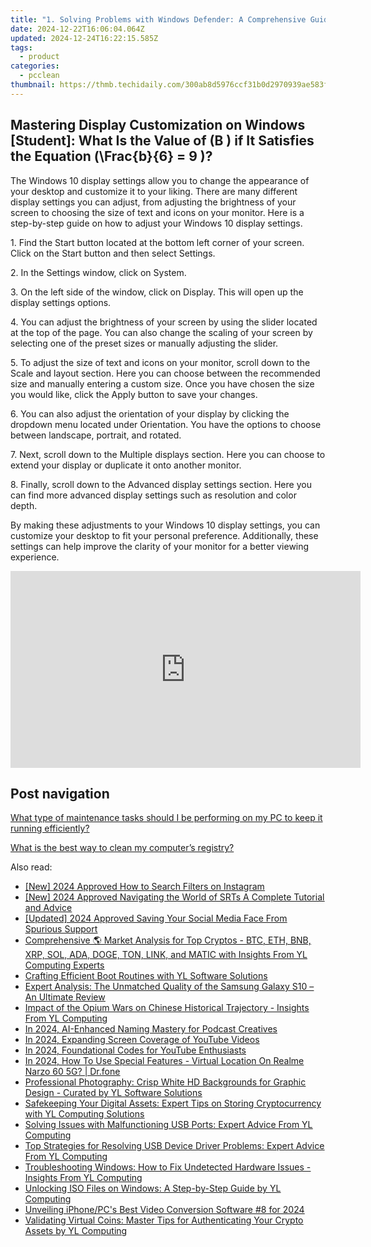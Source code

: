 ```yaml
---
title: "1. Solving Problems with Windows Defender: A Comprehensive Guide by YL Computing"
date: 2024-12-22T16:06:04.064Z
updated: 2024-12-24T16:22:15.585Z
tags:
  - product
categories:
  - pcclean
thumbnail: https://thmb.techidaily.com/300ab8d5976ccf31b0d2970939ae583f50bd954e838c66ca43450f63be8d3d0c.jpg
---
```


## Mastering Display Customization on Windows [Student]: What Is the Value of \(B \) if It Satisfies the Equation \(\Frac{b}{6} = 9 \)?

The Windows 10 display settings allow you to change the appearance of your desktop and customize it to your liking. There are many different display settings you can adjust, from adjusting the brightness of your screen to choosing the size of text and icons on your monitor. Here is a step-by-step guide on how to adjust your Windows 10 display settings. 

1\. Find the Start button located at the bottom left corner of your screen. Click on the Start button and then select Settings.

2\. In the Settings window, click on System.

3\. On the left side of the window, click on Display. This will open up the display settings options. 

4\. You can adjust the brightness of your screen by using the slider located at the top of the page. You can also change the scaling of your screen by selecting one of the preset sizes or manually adjusting the slider.

5\. To adjust the size of text and icons on your monitor, scroll down to the Scale and layout section. Here you can choose between the recommended size and manually entering a custom size. Once you have chosen the size you would like, click the Apply button to save your changes.

6\. You can also adjust the orientation of your display by clicking the dropdown menu located under Orientation. You have the options to choose between landscape, portrait, and rotated.

7\. Next, scroll down to the Multiple displays section. Here you can choose to extend your display or duplicate it onto another monitor.

8\. Finally, scroll down to the Advanced display settings section. Here you can find more advanced display settings such as resolution and color depth. 

By making these adjustments to your Windows 10 display settings, you can customize your desktop to fit your personal preference. Additionally, these settings can help improve the clarity of your monitor for a better viewing experience.

<!-- affiliate ads begin -->
<iframe width="560" height="315" src="https://www.youtube.com/embed/vPGg53vbOsk?si=CkSEN5HFPS7vDuAa" title="YouTube video player" frameborder="0" allow="accelerometer; autoplay; clipboard-write; encrypted-media; gyroscope; picture-in-picture; web-share" referrerpolicy="strict-origin-when-cross-origin" allowfullscreen></iframe>
<!-- affiliate ads end -->

## Post navigation

[What type of maintenance tasks should I be performing on my PC to keep it running efficiently?](https://tools.techidaily.com/pcclean/products/)

[What is the best way to clean my computer’s registry?](https://tools.techidaily.com/pcclean/products/)

<ins class="adsbygoogle"
     style="display:block"
     data-ad-format="autorelaxed"
     data-ad-client="ca-pub-7571918770474297"
     data-ad-slot="1223367746"></ins>

<ins class="adsbygoogle"
     style="display:block"
     data-ad-client="ca-pub-7571918770474297"
     data-ad-slot="8358498916"
     data-ad-format="auto"
     data-full-width-responsive="true"></ins>

<span class="atpl-alsoreadstyle">Also read:</span>
<div><ul>
<li><a href="https://instagram-clips.techidaily.com/new-2024-approved-how-to-search-filters-on-instagram/"><u>[New] 2024 Approved How to Search Filters on Instagram</u></a></li>
<li><a href="https://fox-cloud.techidaily.com/new-2024-approved-navigating-the-world-of-srts-a-complete-tutorial-and-advice/"><u>[New] 2024 Approved Navigating the World of SRTs A Complete Tutorial and Advice</u></a></li>
<li><a href="https://instagram-videos.techidaily.com/updated-2024-approved-saving-your-social-media-face-from-spurious-support/"><u>[Updated] 2024 Approved Saving Your Social Media Face From Spurious Support</u></a></li>
<li><a href="https://discover-awesome.techidaily.com/comprehensive-market-analysis-for-top-cryptos-btc-eth-bnb-xrp-sol-ada-doge-ton-link-and-matic-with-insights-from-yl-computing-experts/"><u>Comprehensive 🌎 Market Analysis for Top Cryptos - BTC, ETH, BNB, XRP, SOL, ADA, DOGE, TON, LINK, and MATIC with Insights From YL Computing Experts</u></a></li>
<li><a href="https://discover-awesome.techidaily.com/crafting-efficient-boot-routines-with-yl-software-solutions/"><u>Crafting Efficient Boot Routines with YL Software Solutions</u></a></li>
<li><a href="https://buynow-info.techidaily.com/expert-analysis-the-unmatched-quality-of-the-samsung-galaxy-s10-an-ultimate-review/"><u>Expert Analysis: The Unmatched Quality of the Samsung Galaxy S10 – An Ultimate Review</u></a></li>
<li><a href="https://discover-awesome.techidaily.com/impact-of-the-opium-wars-on-chinese-historical-trajectory-insights-from-yl-computing/"><u>Impact of the Opium Wars on Chinese Historical Trajectory - Insights From YL Computing</u></a></li>
<li><a href="https://extra-information.techidaily.com/in-2024-ai-enhanced-naming-mastery-for-podcast-creatives/"><u>In 2024, AI-Enhanced Naming Mastery for Podcast Creatives</u></a></li>
<li><a href="https://some-knowledge.techidaily.com/in-2024-expanding-screen-coverage-of-youtube-videos/"><u>In 2024, Expanding Screen Coverage of YouTube Videos</u></a></li>
<li><a href="https://youtube-blog.techidaily.com/24-foundational-codes-for-youtube-enthusiasts/"><u>In 2024, Foundational Codes for YouTube Enthusiasts</u></a></li>
<li><a href="https://phone-solutions.techidaily.com/in-2024-how-to-use-special-features-virtual-location-on-realme-narzo-60-5g-drfone-by-drfone-virtual-android/"><u>In 2024, How To Use Special Features - Virtual Location On Realme Narzo 60 5G? | Dr.fone</u></a></li>
<li><a href="https://discover-awesome.techidaily.com/professional-photography-crisp-white-hd-backgrounds-for-graphic-design-curated-by-yl-software-solutions/"><u>Professional Photography: Crisp White HD Backgrounds for Graphic Design - Curated by YL Software Solutions</u></a></li>
<li><a href="https://discover-awesome.techidaily.com/safekeeping-your-digital-assets-expert-tips-on-storing-cryptocurrency-with-yl-computing-solutions/"><u>Safekeeping Your Digital Assets: Expert Tips on Storing Cryptocurrency with YL Computing Solutions</u></a></li>
<li><a href="https://discover-awesome.techidaily.com/solving-issues-with-malfunctioning-usb-ports-expert-advice-from-yl-computing/"><u>Solving Issues with Malfunctioning USB Ports: Expert Advice From YL Computing</u></a></li>
<li><a href="https://discover-awesome.techidaily.com/top-strategies-for-resolving-usb-device-driver-problems-expert-advice-from-yl-computing/"><u>Top Strategies for Resolving USB Device Driver Problems: Expert Advice From YL Computing</u></a></li>
<li><a href="https://discover-awesome.techidaily.com/troubleshooting-windows-how-to-fix-undetected-hardware-issues-insights-from-yl-computing/"><u>Troubleshooting Windows: How to Fix Undetected Hardware Issues - Insights From YL Computing</u></a></li>
<li><a href="https://win-web3.techidaily.com/unlocking-iso-files-on-windows-a-step-by-step-guide-by-yl-computing/"><u>Unlocking ISO Files on Windows: A Step-by-Step Guide by YL Computing</u></a></li>
<li><a href="https://some-guidance.techidaily.com/unveiling-iphonepcs-best-video-conversion-software-8-for-2024/"><u>Unveiling iPhone/PC's Best Video Conversion Software #8 for 2024</u></a></li>
<li><a href="https://discover-awesome.techidaily.com/validating-virtual-coins-master-tips-for-authenticating-your-crypto-assets-by-yl-computing/"><u>Validating Virtual Coins: Master Tips for Authenticating Your Crypto Assets by YL Computing</u></a></li>
</ul></div>

